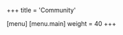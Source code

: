 +++
title = 'Community'

[menu]
  [menu.main]
    weight = 40
+++

<!--add blocks of content here to add more sections to the community page -->
